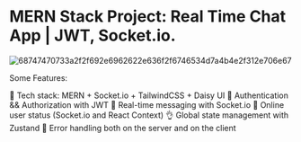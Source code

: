 # MERN Stack Project: Real Time Chat App | JWT, Socket.io.

![68747470733a2f2f692e6962622e636f2f6746534d7a4b4e2f312e706e67](https://github.com/saidgachaev/chat-app/assets/74423088/34c59630-5297-4a52-8520-47a45b3d8e8b)


Some Features:

🌟 Tech stack: MERN + Socket.io + TailwindCSS + Daisy UI
🎃 Authentication && Authorization with JWT
👾 Real-time messaging with Socket.io
🚀 Online user status (Socket.io and React Context)
👌 Global state management with Zustand
🐞 Error handling both on the server and on the client

